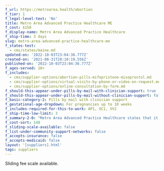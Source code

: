 ```yaml
---
f_url: https://metroarea.health/abortion
f_tier: 1
f_legal-level-text: 'No'
title: Metro Area Advanced Practice Healthcare ME
f_cost: $150
f_display-name: Metro Area Advanced Practice Healthcare
f_ship-time: 3 days
slug: metro-area-advanced-practice-healthcare-me
f_states-test:
  - cms/states/maine.md
updated-on: '2022-10-03T23:04:36.777Z'
created-on: '2021-08-31T20:10:19.556Z'
published-on: '2022-10-03T23:04:36.777Z'
f_ages-served: 18+
f_includes:
  - cms/supplier-options/abortion-pills-mifepristone-misoprostol.md
  - cms/supplier-options/virtual-visits-by-phone-or-video-on-request.md
  - cms/supplier-options/online-consultation-by-form.md
f_should-this-appear-under-pills-by-mail-with-clinician-support: true
f_should-this-appear-under-pills-by-mail-without-clinician-support: false
f_basic-category-2: Pills by mail with clinician support
f_gestational-age-dropdown: For pregnancies up to 10 weeks
f_includes-required-for-this-to-work: AP1, OC1, VV2
f_ship-time-low-limit: 3
f_summary-2-0: "Metro Area Advanced Practice Healthcare states that it is a clinic that provides telehealth sexual and reproductive health care. We offer medication abortion up to 70 days from your last menstrual period. \_\n\n*   Offers phone and text support. Video visits available on request.\n*   The pills can be mailed only to a Maine address.\n*   Sliding scale available.\n*   Medicaid and insurance not currently accepted."
f_cost-sort: 149
f_sliding-scale-available: false
f_list-under-community-support-networks: false
f_accepts-insurance: false
f_accepts-medicaid: false
layout: '[suppliers].html'
tags: suppliers
---
```


Sliding fee scale available.
